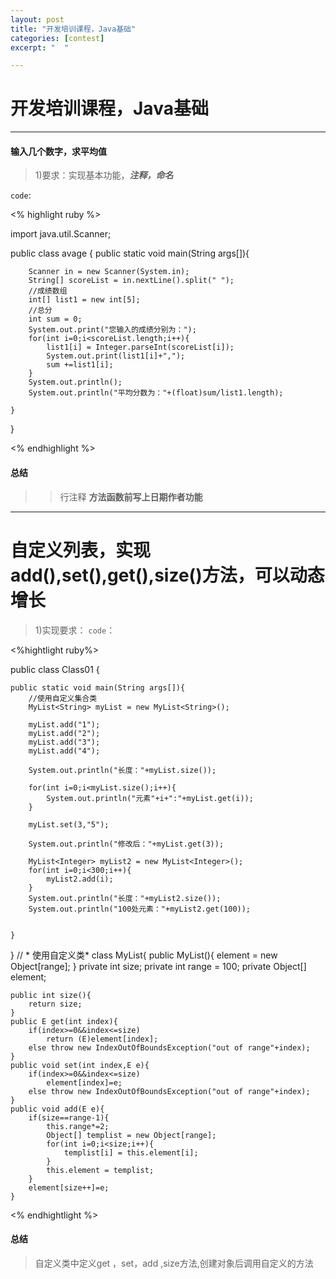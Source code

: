 ```yaml
---
layout: post
title: "开发培训课程，Java基础"
categories: [contest]
excerpt: "  "

---
```


# 开发培训课程，Java基础
***
#### 输入几个数字，求平均值
> 1)要求：实现基本功能，***注释，命名***

 `code`:
>
<% highlight ruby %>

import java.util.Scanner;

public class avage {
	public static void main(String args[]){

        Scanner in = new Scanner(System.in);
        String[] scoreList = in.nextLine().split(" ");
        //成绩数组
        int[] list1 = new int[5];
        //总分
        int sum = 0;
        System.out.print("您输入的成绩分别为：");
        for(int i=0;i<scoreList.length;i++){
            list1[i] = Integer.parseInt(scoreList[i]);
            System.out.print(list1[i]+",");
            sum +=list1[i];
        }
        System.out.println();
        System.out.println("平均分数为："+(float)sum/list1.length);

    }

}


<% endhighlight %>


#### 总结

>> 行注释
>> **方法函数前写上日期作者功能**

***


# 自定义列表，实现add(),set(),get(),size()方法，可以动态增长
> 1)实现要求：
`code`：

>
 
 <%hightlight ruby%>
 
public class Class01 {


    public static void main(String args[]){
        //使用自定义集合类
        MyList<String> myList = new MyList<String>();

        myList.add("1");
        myList.add("2");
        myList.add("3");
        myList.add("4");

        System.out.println("长度："+myList.size());

        for(int i=0;i<myList.size();i++){
            System.out.println("元素"+i+":"+myList.get(i));
        }

        myList.set(3,"5");

        System.out.println("修改后："+myList.get(3));

        MyList<Integer> myList2 = new MyList<Integer>();
        for(int i=0;i<300;i++){
            myList2.add(i);
        }
        System.out.println("长度："+myList2.size());
        System.out.println("100处元素："+myList2.get(100));


    }
}
// * 使用自定义类* 
class MyList<E>{
    public MyList(){
        element = new Object[range];
    }
    private int size;
    private int range = 100;
    private Object[] element;

    public int size(){
        return size;
    }
    public E get(int index){
        if(index>=0&&index<=size)
            return (E)element[index];
        else throw new IndexOutOfBoundsException("out of range"+index);
    }
    public void set(int index,E e){
        if(index>=0&&index<=size)
            element[index]=e;
        else throw new IndexOutOfBoundsException("out of range"+index);
    }
    public void add(E e){
        if(size==range-1){
            this.range*=2;
            Object[] templist = new Object[range];
            for(int i=0;i<size;i++){
                templist[i] = this.element[i];
            }
            this.element = templist;
        }
        element[size++]=e;
    }

<% endhightlight %>

#### 总结

> 自定义类中定义get ，set，add ,size方法,创建对象后调用自定义的方法
